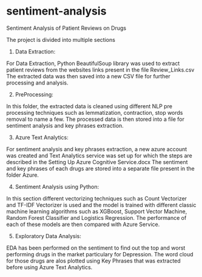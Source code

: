 # sentiment-analysis
Sentiment Analysis of Patient Reviews on Drugs


The project is divided into multiple sections
1. Data Extraction:

For Data Extraction, Python BeautifulSoup library was used to extract patient reviews from the websites links present in the file Review_Links.csv
The extracted data was then saved into a new CSV file for further processing and analysis.

2. PreProcessing:

In this folder, the extracted data is cleaned using different NLP pre processing techniques such as lemmatization, contraction, stop words removal to name a few. The processed data is then stored into a file for sentiment analysis and key phrases extraction.

3. Azure Text Analytics:

For sentiment analysis and key phrases extraction, a new azure account was created and Text Analytics service was set up for which the steps are described in the Setting Up Azure Cognitive Service.docx The sentiment and key phrases of each drugs are stored into a separate file present in the folder Azure.

4. Sentiment Analysis using Python:

In this section different vectorizing techniques such as Count Vectorizer and TF-IDF Vectorizer is used and the model is trained with different classic machine learning algorithms such as XGBoost, Support Vector Machine, Random Forest Classifier and Logistics Regression. The performance of each of these models are then compared with Azure Service.

5. Exploratory Data Analysis:

EDA has been performed on the sentiment to find out the top and worst performing drugs in the market particulary for Depression. The word cloud for those drugs are alos plotted using Key Phrases that was extracted before using Azure Text Analytics.
